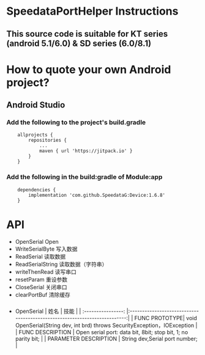 # SpeedataPortHelper Instructions

## This source code is suitable for KT series (android 5.1/6.0) & SD series (6.0/8.1)

# How to quote your own Android project?

## Android Studio

### Add the following to the project's build.gradle
```
	allprojects {
        repositories {
            ...
            maven { url 'https://jitpack.io' }
        }
    }
```

### Add the following in the build:gradle of Module:app
```
    dependencies {
        implementation 'com.github.SpeedataG:Device:1.6.8'
    }
```

# API
* OpenSerial Open
* WriteSerialByte 写入数据
* ReadSerial 读取数据
* ReadSerialString 读取数据（字符串）
* writeThenRead 读写串口
* resetParam 重设参数
* CloseSerial 关闭串口
* clearPortBuf 清除缓存

###

* OpenSerial 
| 姓名 | 技能 |
| :----------------: |:-------------------------------------------------------------------------:|
| FUNC PROTOTYPE| void OpenSerial(String dev, int brd) throws SecurityException，IOException |
| FUNC DESCRIPTION | Open serial port: data bit, 8bit; stop bit, 1; no parity bit; |
| PARAMETER DESCRIPTION | String dev,Serial port number; |
